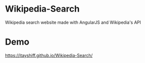 # Wikipedia-Search
Wikipedia search website made with AngularJS and Wikipedia's API 

# Demo
https://itayshiff.github.io/Wikipedia-Search/
